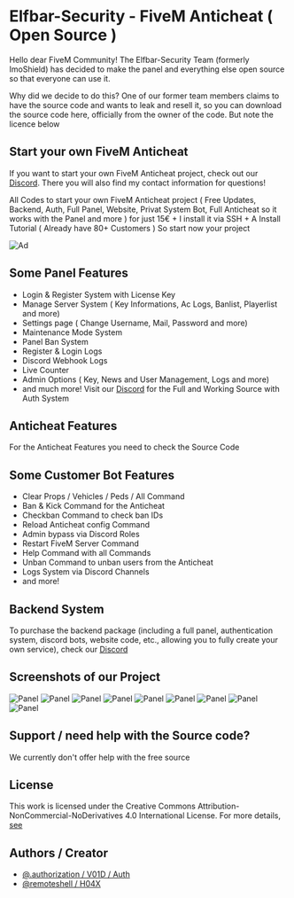 # Elfbar-Security - FiveM Anticheat ( Open Source )

Hello dear FiveM Community!
The Elfbar-Security Team (formerly ImoShield) has decided to make the panel and everything else open source so that everyone can use it.

Why did we decide to do this?
One of our former team members claims to have the source code and wants to leak and resell it, so you can download the source code here, officially from the owner of the code.
But note the licence below

## Start your own FiveM Anticheat

If you want to start your own FiveM Anticheat project, check out our [Discord](https://e-z.bio/auth). There you will also find my contact information for questions!

All Codes to start your own FiveM Anticheat project ( Free Updates, Backend, Auth, Full Panel, Website, Privat System Bot, Full Anticheat so it works with the Panel and more ) for just 15€ + I install it via SSH + A Install Tutorial ( Already have 80+ Customers ) So start now your project

![Ad](https://r2.e-z.host/95b6da2b-7f6b-488b-826a-4e09878259ec/dypombi9.png)

## Some Panel Features
- Login & Register System with License Key
- Manage Server System ( Key Informations, Ac Logs, Banlist, Playerlist and more)
- Settings page ( Change Username, Mail, Password and more)
- Maintenance Mode System
- Panel Ban System
- Register & Login Logs
- Discord Webhook Logs
- Live Counter
- Admin Options ( Key, News and User Management, Logs and more)
- and much more!
Visit our [Discord](https://e-z.bio/auth) for the Full and Working Source with Auth System

## Anticheat Features
For the Anticheat Features you need to check the Source Code

## Some Customer Bot Features
- Clear Props / Vehicles / Peds / All Command
- Ban & Kick Command for the Anticheat
- Checkban Command to check ban IDs
- Reload Anticheat config Command
- Admin bypass via Discord Roles
- Restart FiveM Server Command
- Help Command with all Commands
- Unban Command to unban users from the Anticheat
- Logs System via Discord Channels
- and more!

## Backend System
To purchase the backend package (including a full panel, authentication system, discord bots, website code, etc., allowing you to fully create your own service), check our [Discord](https://e-z.bio/auth)

## Screenshots of our Project
![Panel](https://r2.e-z.host/95b6da2b-7f6b-488b-826a-4e09878259ec/6qu1sh1l.png)
![Panel](https://r2.e-z.host/95b6da2b-7f6b-488b-826a-4e09878259ec/rypq4vt2.png)
![Panel](https://r2.e-z.host/95b6da2b-7f6b-488b-826a-4e09878259ec/fto5xut1.png)
![Panel](https://r2.e-z.host/95b6da2b-7f6b-488b-826a-4e09878259ec/12v20rbv.png)
![Panel](https://r2.e-z.host/95b6da2b-7f6b-488b-826a-4e09878259ec/lqql272h.png)
![Panel](https://r2.e-z.host/95b6da2b-7f6b-488b-826a-4e09878259ec/r79un2j3.png)
![Panel](https://r2.e-z.host/95b6da2b-7f6b-488b-826a-4e09878259ec/719ubodd.png)
![Panel](https://r2.e-z.host/95b6da2b-7f6b-488b-826a-4e09878259ec/6wy0o8oe.png)
![Panel](https://r2.e-z.host/95b6da2b-7f6b-488b-826a-4e09878259ec/gvms0r0g.png)

## Support / need help with the Source code?

We currently don't offer help with the free source

## License

This work is licensed under the Creative Commons Attribution-NonCommercial-NoDerivatives 4.0 International License. For more details, [see](https://creativecommons.org/licenses/by-nc-nd/4.0/)

## Authors / Creator

- [@.authorization / V01D / Auth](https://www.github.com/flowzilla)
- [@remoteshell / H04X](https://www.github.com/H04X-Hoax)